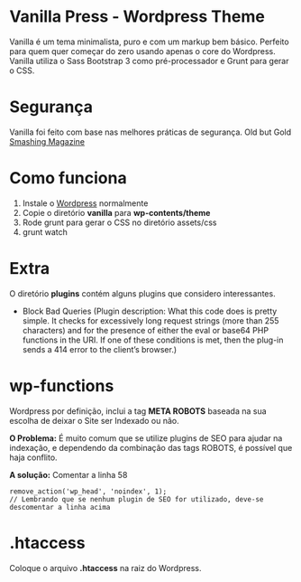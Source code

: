 
# Vanilla Press - Wordpress Theme
Vanilla é um tema minimalista, puro e com um markup bem básico.
Perfeito para quem quer começar do zero usando apenas o core do Wordpress.
Vanilla utiliza o Sass Bootstrap 3 como pré-processador e Grunt para gerar o CSS.

# Segurança
Vanilla foi feito com base nas melhores práticas de segurança. Old but Gold [Smashing Magazine](http://wp.smashingmagazine.com/2010/07/01/10-useful-wordpress-security-tweaks/)

# Como funciona
1. Instale o [Wordpress](http://wordpress.org/) normalmente
2. Copie o diretório **vanilla** para **wp-contents/theme**
3. Rode grunt para gerar o CSS no diretório assets/css
4. grunt watch

# Extra
O diretório **plugins** contém alguns plugins que considero interessantes.
- Block Bad Queries (Plugin description: What this code does is pretty simple. It checks for excessively long request strings (more than 255 characters) and for the presence of either the eval or base64 PHP functions in the URI. If one of these conditions is met, then the plug-in sends a 414 error to the client’s browser.)

# wp-functions
Wordpress por definição, inclui a tag **META ROBOTS** baseada na sua escolha de deixar o Site ser Indexado ou não.

**O Problema:** É muito comum que se utilize plugins de SEO para ajudar na indexação, e dependendo da combinação das tags ROBOTS, é possível que haja conflito.

**A solução:**
Comentar a linha 58

    remove_action('wp_head', 'noindex', 1);
    // Lembrando que se nenhum plugin de SEO for utilizado, deve-se descomentar a linha acima

# .htaccess
Coloque o arquivo **.htaccess** na raiz do Wordpress.
